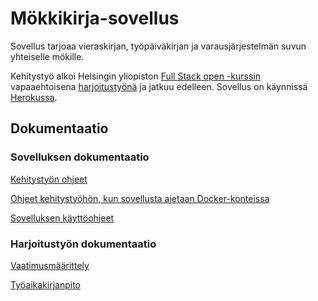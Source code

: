 # Mökkikirja-sovellus

Sovellus tarjoaa vieraskirjan, työpäiväkirjan ja varausjärjestelmän suvun yhteiselle mökille. 

Kehitystyö alkoi Helsingin yliopiston [Full Stack open -kurssin](https://fullstackopen.com/) vapaaehtoisena [harjoitustyönä](https://fullstackopen.com/osa0/yleista#full-stack-harjoitustyo) ja jatkuu edelleen. Sovellus on käynnissä [Herokussa](https://mokkikirja.herokuapp.com/).

## Dokumentaatio

### Sovelluksen dokumentaatio

[Kehitystyön ohjeet](./docs/development.md)

[Ohjeet kehitystyöhön, kun sovellusta ajetaan Docker-konteissa](./docs/dev-docker.md)

[Sovelluksen käyttöohjeet](./docs/application.md)

### Harjoitustyön dokumentaatio

[Vaatimusmäärittely](https://docs.google.com/document/d/1LERzhYkgwXRD9UR3Aaa66_b-9gfKJ6ovxYIAVyZMgkY/edit?usp=sharing)

[Työaikakirjanpito](https://docs.google.com/spreadsheets/d/1HNUXYOTF0vFYAOqmHgmugiiovj5iu_4A/edit#gid=1890497991)


